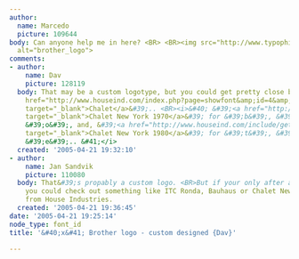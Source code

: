 ```yaml
---
author:
  name: Marcedo
  picture: 109644
body: Can anyone help me in here? <BR> <BR><img src="http://www.typophile.com/forums/messages/83/70463.gif"
  alt="brother_logo">
comments:
- author:
    name: Dav
    picture: 128119
  body: That may be a custom logotype, but you could get pretty close by mixing &#39;<a
    href="http://www.houseind.com/index.php?page=showfont&amp;id=4&amp;subpage=viewfonts"
    target="_blank">Chalet</a>&#39;.. <BR><i>&#40; &#39;<a href="http://www.houseind.com/include/getimage.php?id=728"
    target="_blank">Chalet New York 1970</a>&#39; for &#39;b&#39;, &#39;r&#39; &#43;
    &#39;o&#39;, and, &#39;<a href="http://www.houseind.com/include/getimage.php?id=729"
    target="_blank">Chalet New York 1980</a>&#39; for &#39;t&#39;, &#39;h&#39; &#43;
    &#39;e&#39;.. &#41;</i>
  created: '2005-04-21 19:32:10'
- author:
    name: Jan Sandvik
    picture: 110080
  body: That&#39;s propably a custom logo. <BR>But if your only after a similiar feel,
    you could check out something like ITC Ronda, Bauhaus or Chalet New York 1970
    from House Industries.
  created: '2005-04-21 19:36:45'
date: '2005-04-21 19:25:14'
node_type: font_id
title: '&#40;x&#41; Brother logo - custom designed {Dav}'

---
```

